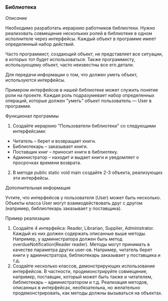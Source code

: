### Библиотека
*Описание*

Необходимо разработать иерархию работников библиотеки. Нужно реализовать совмещение нескольких ролей в библиотеке в одном 
исполнителе через интерфейсы. Каждый объект в программе имеет определенный набор действий.

Часто программист, создающий объект, не представляет все ситуации, в которых тот будет использоваться. Также программисту, 
использующему объект, часто неизвестны все его детали.

Для передачи информации о том, что должен уметь объект, используются интерфейсы.

Примером интерфейсов в нашей библиотеке может служить понятие роли на проекте. Каждая роль подразумевает набор определенных 
операций, которые должен "уметь" объект пользователь — User в программе.

Функционал программы

1. Создайте иерархию "Пользователи библиотеки" со следующими интерфейсами:
- Читатель – берет и возвращает книги.
- Библиотекарь – заказывает книги.
- Поставщик книг – приносит книги в библиотеку.
- Администратор – находит и выдает книги и уведомляет о просрочках времени возврата.

2. В методе public static void main создайте 2-3 объекта, реализующих эти интерфейсы.

Дополнительная информация

Учтите, что интерфейсов у пользователя (User) может быть несколько. Объекты класса User могут взаимодействовать друг с 
другом (например, библиотекарь заказывает у поставщика).

Пример реализации
1. Создайте 4 интерфейса: Reader, Librarian, Supplier, Administrator. Каждый из них должен содержать описанные выше методы. 
   Например, у администратора должен быть метод overdueNotification(Reader reader). Методы могут принимать в качестве 
   параметра других user-ов. Например, читатель берет книги у администратора, библиотекарь заказывает у поставщика и т.д.
2. Создайте несколько классов, демонстрирующих использование интерфейсов. В частности, продемонстрируйте совмещение, например, 
   поставщик, который может быть также и читателем, библиотекарь – администратором и т.д. Реализация методов, описанных в 
   интерфейсах, необязательна, но желательно продемонстрировать, как методы должны вызываться на объектах.
